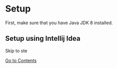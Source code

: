 # Setup


First, make sure that you have Java JDK 8 installed. 


## Setup using Intellij Idea

Skip to ste





[Go to Contents](https://superspeeder.github.io/mcmodding114tutorial/)
